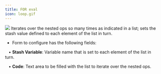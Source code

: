 ```yaml
---
title: FOR eval
icon: loop.gif
---
```

   
<img src="/static/images/icons/loop.gif" /> Iterates over the nested ops so many times as indicated in a list; sets the stash value defined to each element of the list in turn. 

* Form to configure has the following fields: <br />


&nbsp; &nbsp;• **Stash Variable**: Variable name that is set to each element of the list in turn. <br />

&nbsp; &nbsp;• **Code**: Text area to be filled with the list to iterate over the nested ops.


